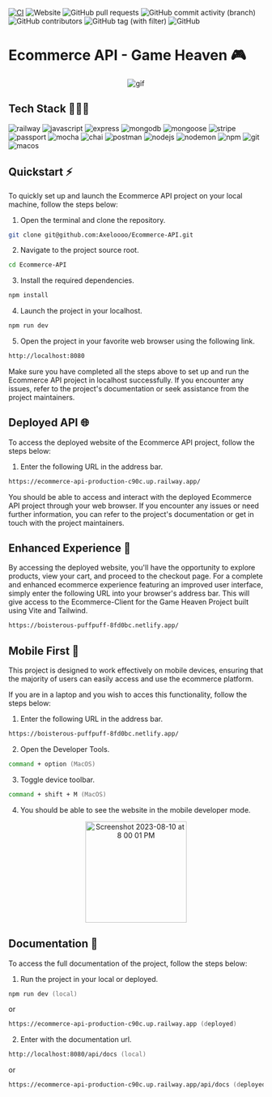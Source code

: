 [![CI](https://github.com/Axeloooo/eCommerce-Backend/actions/workflows/ci.yml/badge.svg)](https://github.com/Axeloooo/eCommerce-Backend/actions/workflows/ci.yml) ![Website](https://img.shields.io/website?url=https%3A%2F%2Fecommerce-api-production-c90c.up.railway.app%2F&logo=railway) ![GitHub pull requests](https://img.shields.io/github/issues-pr/Axeloooo/Ecommerce-API?logo=github)
 ![GitHub commit activity (branch)](https://img.shields.io/github/commit-activity/t/Axeloooo/Ecommerce-API?logo=github) ![GitHub contributors](https://img.shields.io/github/contributors/Axeloooo/Ecommerce-API?logo=github) ![GitHub tag (with filter)](https://img.shields.io/github/v/tag/Axeloooo/Ecommerce-API?logo=Github) ![GitHub](https://img.shields.io/github/license/Axeloooo/Ecommerce-API?logo=github)

# Ecommerce API - Game Heaven 🎮

<div align="center">
  <img src="https://github.com/Axeloooo/Ecommerce-API/assets/106788226/89bcaf74-f2b1-400c-bd09-976c55110cd9.gif" alt="gif">
</div>

## Tech Stack 👨🏼‍💻

![railway](https://img.shields.io/badge/Railway-0B0D0E.svg?style=for-the-badge&logo=Railway&logoColor=white)
![javascript](https://img.shields.io/badge/JavaScript-F7DF1E.svg?style=for-the-badge&logo=JavaScript&logoColor=black)
![express](https://img.shields.io/badge/Express-000000.svg?style=for-the-badge&logo=Express&logoColor=white)
![mongodb](https://img.shields.io/badge/MongoDB-47A248.svg?style=for-the-badge&logo=MongoDB&logoColor=white)
![mongoose](https://img.shields.io/badge/Mongoose-880000.svg?style=for-the-badge&logo=Mongoose&logoColor=white)
![stripe](https://img.shields.io/badge/Stripe-008CDD.svg?style=for-the-badge&logo=Stripe&logoColor=white)
![passport](https://img.shields.io/badge/Passport-34E27A.svg?style=for-the-badge&logo=Passport&logoColor=white)
![mocha](https://img.shields.io/badge/Mocha-8D6748.svg?style=for-the-badge&logo=Mocha&logoColor=white)
![chai](https://img.shields.io/badge/Chai-A30701.svg?style=for-the-badge&logo=Chai&logoColor=white)
![postman](https://img.shields.io/badge/Postman-FF6C37.svg?style=for-the-badge&logo=Postman&logoColor=white)
![nodejs](https://img.shields.io/badge/Node.js-339933.svg?style=for-the-badge&logo=nodedotjs&logoColor=white)
![nodemon](https://img.shields.io/badge/Nodemon-76D04B.svg?style=for-the-badge&logo=Nodemon&logoColor=white)
![npm](https://img.shields.io/badge/npm-CB3837.svg?style=for-the-badge&logo=npm&logoColor=white)
![git](https://img.shields.io/badge/Git-F05032.svg?style=for-the-badge&logo=Git&logoColor=white)
![macos](https://img.shields.io/badge/macOS-000000.svg?style=for-the-badge&logo=macOS&logoColor=white)

## Quickstart ⚡️

To quickly set up and launch the Ecommerce API project on your local machine, follow the steps below:

1. Open the terminal and clone the repository.

```zsh
git clone git@github.com:Axeloooo/Ecommerce-API.git
```

2. Navigate to the project source root.

```zsh
cd Ecommerce-API
```

3. Install the required dependencies.

```zsh
npm install
```

4. Launch the project in your localhost.

```zsh
npm run dev
```

5. Open the project in your favorite web browser using the following link.

```zsh
http://localhost:8080
```

Make sure you have completed all the steps above to set up and run the Ecommerce API project in localhost successfully. If you encounter any issues, refer to the project's documentation or seek assistance from the project maintainers.

## Deployed API 🌐

To access the deployed website of the Ecommerce API project, follow the steps below:

1. Enter the following URL in the address bar.

```zsh
https://ecommerce-api-production-c90c.up.railway.app/
```

You should be able to access and interact with the deployed Ecommerce API project through your web browser. If you encounter any issues or need further information, you can refer to the project's documentation or get in touch with the project maintainers.

## Enhanced Experience 🎨

By accessing the deployed website, you'll have the opportunity to explore products, view your cart, and proceed to the checkout page. For a complete and enhanced ecommerce experience featuring an improved user interface, simply enter the following URL into your browser's address bar. This will give access to the Ecommerce-Client for the Game Heaven Project built using Vite and Tailwind.

```zsh
https://boisterous-puffpuff-8fd0bc.netlify.app/
```

## Mobile First 📱

This project is designed to work effectively on mobile devices, ensuring that the majority of users can easily access and use the ecommerce platform.

If you are in a laptop and you wish to acces this functionality, follow the steps below:

1. Enter the following URL in the address bar.

```zsh
https://boisterous-puffpuff-8fd0bc.netlify.app/
```

2. Open the Developer Tools.

```zsh
command + option (MacOS)
```

3. Toggle device toolbar.

```zsh
command + shift + M (MacOS)
```

4. You should be able to see the website in the mobile developer mode.

<div align="center">
  <img width="200" hieght="500"  alt="Screenshot 2023-08-10 at 8 00 01 PM" src="https://github.com/Axeloooo/Ecommerce-API/assets/106788226/8b0001b8-35d1-4670-8092-8e4db650e99f">
</div>

## Documentation 📖

To access the full documentation of the project, follow the steps below:

1. Run the project in your local or deployed.

```zsh
npm run dev (local)
```

or

```zsh
https://ecommerce-api-production-c90c.up.railway.app (deployed)
```
   
2. Enter with the documentation url.

 ```zsh
 http://localhost:8080/api/docs (local)
 ```

or

```zsh
https://ecommerce-api-production-c90c.up.railway.app/api/docs (deployed)
```




